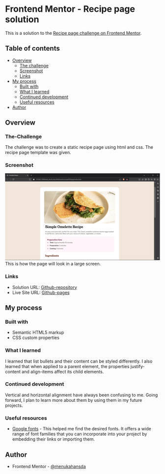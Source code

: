 # Frontend Mentor - Recipe page solution

This is a solution to the [Recipe page challenge on Frontend Mentor](https://www.frontendmentor.io/challenges/recipe-page-KiTsR8QQKm).  

## Table of contents

- [Overview](#overview)
  - [The challenge](#the-challenge)
  - [Screenshot](#screenshot)
  - [Links](#links)
- [My process](#my-process)
  - [Built with](#built-with)
  - [What I learned](#what-i-learned)
  - [Continued development](#continued-development)
  - [Useful resources](#useful-resources)
- [Author](#author)

## Overview

### The-Challenge
The challenge was to create a static recipe page using html and css. The recipe page template was given.

### Screenshot

![](./Screenshot-laptop.png)
This is how the page will look in a large screen.
### Links

- Solution URL: [Github-repository](https://github.com/menukahansda/Omelette-Recipe)
- Live Site URL: [Github-pages](https://your-live-site-url.com)

## My process

### Built with

- Semantic HTML5 markup
- CSS custom properties

### What I learned

I learned that list bullets and their content can be styled differently. I also learned that when applied to a parent element, the properties justify-content and align-items affect its child elements.

### Continued development

Vertical and horizontal alignment have always been confusing to me. Going forward, I plan to learn more about them by using them in my future projects.

### Useful resources

- [Google fonts](https://fonts.google.com/) - This helped me find the desired fonts. It offers a wide range of font families that you can incorporate into your project by embedding their links or importing them.


## Author
- Frontend Mentor - [@menukahansda](https://www.frontendmentor.io/profile/menukahansda)


